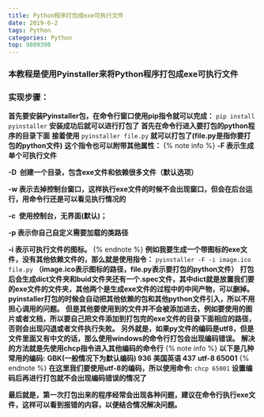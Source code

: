 ```yaml
---
title: Python程序打包成exe可执行文件
date: 2019-6-2
tags: Python
categories: Python
top: 9809398
---
```


### 本教程是使用Pyinstaller来将Python程序打包成exe可执行文件

### **实现步骤：**

**首先要安装Pyinstaller包，在命令行窗口使用pip指令就可以完成：**
`pip install pyinstaller`
**安装成功后就可以进行打包了**
**首先在命令行进入要打包的python程序的目录下面**
**接着使用**   `pyinstaller file.py`   **就可以打包了(file.py是指你要打包的python文件)**
**这个指令也可以附带其他属性：**
{% note info %} 
**-F  表示生成单个可执行文件**

**-D  创建一个目录，包含exe文件和依赖很多文件（默认选项）**

**-w  表示去掉控制台窗口，这样执行exe文件的时候不会出现窗口，但会在后台运行，用命令行还是可以看见执行情况的**

**-c  使用控制台，无界面(默认)；**

**-p  表示你自己自定义需要加载的类路径**

**-i  表示可执行文件的图标。**
{% endnote %}
**例如我要生成一个带图标的exe文件，没有其他依赖文件的，那么就是使用指令：**
`pyinstaller -F -i image.ico file.py`   **（image.ico表示图标的路径，file.py表示要打包的python文件）**
**打包后会生成dict文件夹和buid文件夹还有一个.spec文件，其中dict就是放置我们要的exe文件的文件夹，其他两个是生成exe文件的过程中的中间产物，可以删掉。**
**pyinstaller打包的时候会自动把其他依赖的包和其他python文件引入，所以不用担心调用的问题。**
**但是其他要使用到的文件并不会被添加进去，例如要使用的图片或者文档，所以要自己把文件添加到打包完的exe文件的目录下面相应的路径，否则会出现闪退或者文件执行失败。**
**另外就是，如果py文件的编码是utf8，但是文件里面又有中文的话，那么使用windows的命令行打包会出现编码错误。**
**解决的方法就是先使用chcp指令进入其他编码的命令行**
{% note info %} 
**以下是几种常用的编码:**
**GBK(一般情况下为默认编码) 936**
**美国英语 437**
**utf-8 65001**
{% endnote %}
**在这里我们要使用utf-8的编码，所以使用命令:**
`chcp 65001`
**设置编码后再进行打包就不会出现编码错误的情况了**

**最后就是，第一次打包出来的程序经常会出现各种问题，建议在命令行执行exe文件，这样可以看到报错的内容，以便结合情况解决问题。**